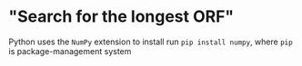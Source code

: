 # "Search for the longest ORF"

Python uses the `NumPy` extension to install run `pip install numpy`, where `pip` is package-management system 